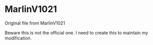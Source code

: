 # MarlinV1021
Original file from MarlinV1021

Beware this is not the official one. I need to create  this to maintain my modification.
